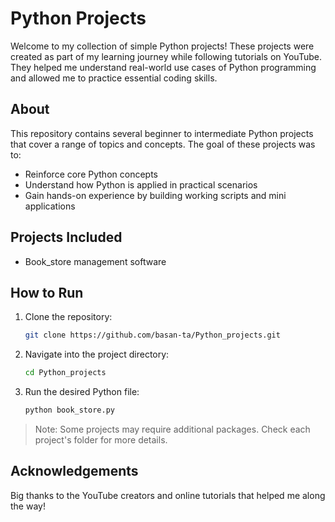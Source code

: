 # Python Projects

Welcome to my collection of simple Python projects!
These projects were created as part of my learning journey while following tutorials on YouTube. They helped me understand real-world use cases of Python programming and allowed me to practice essential coding skills.

## About

This repository contains several beginner to intermediate Python projects that cover a range of topics and concepts. The goal of these projects was to:

- Reinforce core Python concepts
- Understand how Python is applied in practical scenarios
- Gain hands-on experience by building working scripts and mini applications

## Projects Included

- Book_store management software

## How to Run

1. Clone the repository:

   ```bash
   git clone https://github.com/basan-ta/Python_projects.git
   ```

2. Navigate into the project directory:

   ```bash
   cd Python_projects
   ```

3. Run the desired Python file:

   ```bash
   python book_store.py
   ```

> Note: Some projects may require additional packages. Check each project's folder for more details.

## Acknowledgements

Big thanks to the YouTube creators and online tutorials that helped me along the way!
